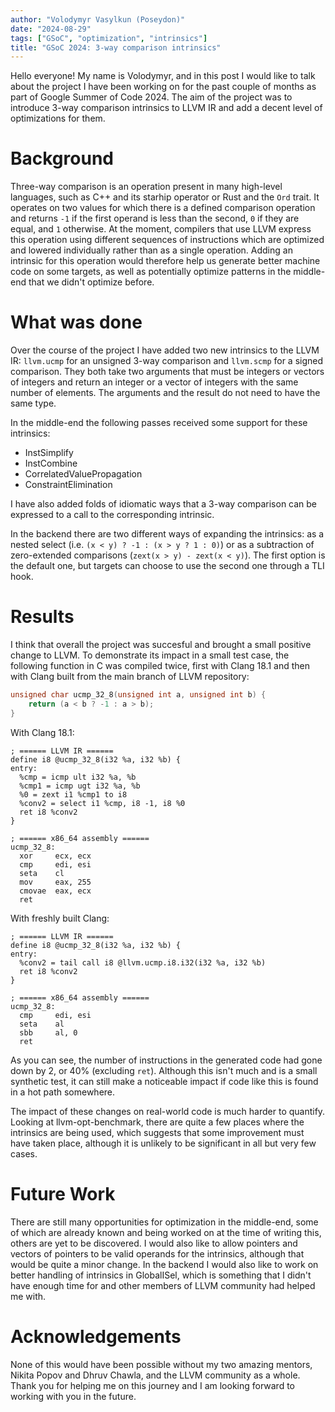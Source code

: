 ```yaml
---
author: "Volodymyr Vasylkun (Poseydon)"
date: "2024-08-29"
tags: ["GSoC", "optimization", "intrinsics"]
title: "GSoC 2024: 3-way comparison intrinsics"
---
```


Hello everyone! My name is Volodymyr, and in this post I would like to talk about the project I have been working on for the past couple of months as part of Google Summer of Code 2024. The aim of the project was to introduce 3-way comparison intrinsics to LLVM IR and add a decent level of optimizations for them.

# Background

Three-way comparison is an operation present in many high-level languages, such as C++ and its starhip operator or Rust and the `Ord` trait. It operates on two values for which there is a defined comparison operation and returns `-1` if the first operand is less than the second, `0` if they are equal, and `1` otherwise. At the moment, compilers that use LLVM express this operation using different sequences of instructions which are optimized and lowered individually rather than as a single operation. Adding an intrinsic for this operation would therefore help us generate better machine code on some targets, as well as potentially optimize patterns in the middle-end that we didn't optimize before.

# What was done

Over the course of the project I have added two new intrinsics to the LLVM IR: `llvm.ucmp` for an unsigned 3-way comparison and `llvm.scmp` for a signed comparison. They both take two arguments that must be integers or vectors of integers and return an integer or a vector of integers with the same number of elements. The  arguments and the result do not need to have the same type.

In the middle-end the following passes received some support for these intrinsics:

  * InstSimplify
  * InstCombine
  * CorrelatedValuePropagation
  * ConstraintElimination

I have also added folds of idiomatic ways that a 3-way comparison can be expressed to a call to the corresponding intrinsic.

In the backend there are two different ways of expanding the intrinsics: as a nested select (i.e. `(x < y) ? -1 : (x > y ? 1 : 0)`) or as a subtraction of zero-extended comparisons (`zext(x > y) - zext(x < y)`). The first option is the default one, but targets can choose to use the second one through a TLI hook.

# Results

I think that overall the project was succesful and brought a small positive change to LLVM. To demonstrate its impact in a small test case, the following function in C was compiled twice, first with Clang 18.1 and then with Clang built from the main branch of LLVM repository:

```C
unsigned char ucmp_32_8(unsigned int a, unsigned int b) {
    return (a < b ? -1 : a > b);
}
```

With Clang 18.1:

```text
; ====== LLVM IR ======
define i8 @ucmp_32_8(i32 %a, i32 %b) {
entry:
  %cmp = icmp ult i32 %a, %b
  %cmp1 = icmp ugt i32 %a, %b
  %0 = zext i1 %cmp1 to i8
  %conv2 = select i1 %cmp, i8 -1, i8 %0
  ret i8 %conv2
}

; ====== x86_64 assembly ======
ucmp_32_8:
  xor     ecx, ecx
  cmp     edi, esi
  seta    cl
  mov     eax, 255
  cmovae  eax, ecx
  ret
```

With freshly built Clang:

```plain
; ====== LLVM IR ======
define i8 @ucmp_32_8(i32 %a, i32 %b) {
entry:
  %conv2 = tail call i8 @llvm.ucmp.i8.i32(i32 %a, i32 %b)
  ret i8 %conv2
}

; ====== x86_64 assembly ======
ucmp_32_8:
  cmp     edi, esi
  seta    al
  sbb     al, 0
  ret
```

As you can see, the number of instructions in the generated code had gone down by 2, or 40% (excluding `ret`). Although this isn't much and is a small synthetic test, it can still make a noticeable impact if code like this is found in a hot path somewhere.

The impact of these changes on real-world code is much harder to quantify. Looking at llvm-opt-benchmark, there are quite a few places where the intrinsics are being used, which suggests that some improvement must have taken place, although it is unlikely to be significant in all but very few cases.

# Future Work

There are still many opportunities for optimization in the middle-end, some of which are already known and being worked on at the time of writing this, others are yet to be discovered. I would also like to allow pointers and vectors of pointers to be valid operands for the intrinsics, although that would be quite a minor change. In the backend I would also like to work on better handling of intrinsics in GlobalISel, which is something that I didn't have enough time for and other members of LLVM community had helped me with.

# Acknowledgements

None of this would have been possible without my two amazing mentors, Nikita Popov and Dhruv Chawla, and the LLVM community as a whole. Thank you for helping me on this journey and I am looking forward to working with you in the future.
